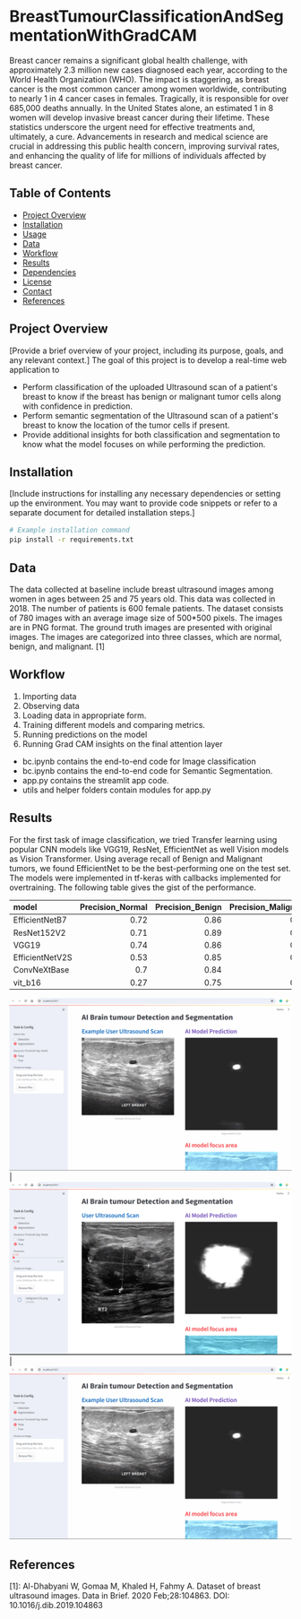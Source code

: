 # BreastTumourClassificationAndSegmentationWithGradCAM

Breast cancer remains a significant global health challenge, with approximately 2.3 million new cases diagnosed each year, according to the World Health Organization (WHO). The impact is staggering, as breast cancer is the most common cancer among women worldwide, contributing to nearly 1 in 4 cancer cases in females. Tragically, it is responsible for over 685,000 deaths annually. In the United States alone, an estimated 1 in 8 women will develop invasive breast cancer during their lifetime. These statistics underscore the urgent need for effective treatments and, ultimately, a cure. Advancements in research and medical science are crucial in addressing this public health concern, improving survival rates, and enhancing the quality of life for millions of individuals affected by breast cancer.

## Table of Contents

- [Project Overview](#project-overview)
- [Installation](#installation)
- [Usage](#usage)
- [Data](#data)
- [Workflow](#workflow)
- [Results](#results)
- [Dependencies](#dependencies)
- [License](#license)
- [Contact](#contact)
- [References](#references)

## Project Overview

[Provide a brief overview of your project, including its purpose, goals, and any relevant context.]
The goal of this project is to develop a real-time web application to
* Perform classification of the uploaded Ultrasound scan of a patient's breast to know if the breast has benign or malignant tumor cells along with confidence in prediction. 
* Perform semantic segmentation of the Ultrasound scan of a patient's breast to know the location of the tumor cells if present.
* Provide additional insights for both classification and segmentation to know what the model focuses on while performing the prediction.

## Installation

[Include instructions for installing any necessary dependencies or setting up the environment. You may want to provide code snippets or refer to a separate document for detailed installation steps.]

```bash
# Example installation command
pip install -r requirements.txt
```

## Data
The data collected at baseline include breast ultrasound images among women in ages between 25 and 75 years old. This data was collected in 2018. The number of patients is 600 female patients. The dataset consists of 780 images with an average image size of 500*500 pixels. The images are in PNG format. The ground truth images are presented with original images. The images are categorized into three classes, which are normal, benign, and malignant. [1]

## Workflow
1. Importing data
2. Observing data
3. Loading data in appropriate form.
4. Training different models and comparing metrics.
5. Running predictions on the model
6. Running Grad CAM insights on the final attention layer

* bc.ipynb contains the end-to-end code for Image classification
* bc.ipynb contains the end-to-end code for Semantic Segmentation.
* app.py contains the streamlit app code.
* utils and helper folders contain modules for app.py

## Results
For the first task of image classification, we tried Transfer learning using popular CNN models like VGG19, ResNet, EfficientNet as well Vision models as Vision Transformer. Using average recall of Benign and Malignant tumors, we found EfficientNet to be the best-performing one on the test set. The models were implemented in tf-keras with callbacks implemented for overtraining.
The following table gives the gist of the performance.

| model           |   Precision_Normal |   Precision_Benign |   Precision_Malignant |   Recall_Normal |   Recall_Benign |   Recall_Malignant |   Recall_BM |
|:----------------|-------------------:|-------------------:|----------------------:|----------------:|----------------:|-------------------:|------------:|
| EfficientNetB7  |               0.72 |               0.86 |                  0.82 |            0.85 |            0.83 |               0.78 |        0.81 |
| ResNet152V2     |               0.71 |               0.89 |                  0.86 |            0.89 |            0.88 |               0.73 |        0.8  |
| VGG19           |               0.74 |               0.86 |                  0.62 |            0.93 |            0.73 |               0.73 |        0.73 |
| EfficientNetV2S |               0.53 |               0.85 |                  0.69 |            0.89 |            0.69 |               0.66 |        0.68 |
| ConvNeXtBase    |               0.7  |               0.84 |                  0.7  |            0.78 |            0.8  |               0.73 |        0.76 |
| vit_b16         |               0.27 |               0.75 |                  0.45 |            0.81 |            0.07 |               0.73 |        0.4  |


![Benign](https://github.com/krunalgedia/BreastTumourClassificationAndSegmentationWithGradCAM/blob/main/images_app/benign.gif) | ![Benign](https://github.com/krunalgedia/BreastTumourClassificationAndSegmentationWithGradCAM/blob/main/images_app/malignant.gif) | ![Benign](https://github.com/krunalgedia/BreastTumourClassificationAndSegmentationWithGradCAM/blob/main/images_app/benign.gif) 


## References
[1]: Al-Dhabyani W, Gomaa M, Khaled H, Fahmy A. Dataset of breast ultrasound images. Data in Brief. 2020 Feb;28:104863. DOI: 10.1016/j.dib.2019.104863


